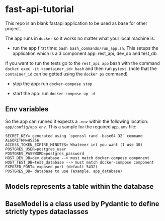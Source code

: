 # fast-api-tutorial
This repo is an blank fastapi application to be used as base for other project.

The app runs in `docker` so it works no matter what your local machine is. 

* run the app first time: `bash bash_commands/run_app.sh`. This setups the application which is a 3 component app: rest_api, dev_db and test_db

If you want to run the tests go to the `rest_api app` bash with the command `docker exec -it <container_id> bash` and
then run `pytest`. (note that the `container_id` can be getted using the `docker ps` command)

* stop the app: run `docker-compose stop`

* start the app: run `docker-compose up -d`


## Env variables
So the app can runned it expects a `.env` within the following location: `app/config/app.env`.
This a sample for the required `app.env` file: 

```text
SECRET_KEY= generated using `openssl rand -base64 32` command
ALGORITHM=HS256
ACCESS_TOKEN_EXPIRE_MINUTES= Whatever int you want (I use 30)
POSTGRES_USER=postgres_user
POSTGRES_PASSWORD=postgres_password
HOST_DEV_DB=dev_database --> must match docker-compose component
HOST_TEST_DB=test_database --> must match docker-compose component
EXPOSED_PORT= exposed port (default 5432)
POSTGRES_DB= database to use (example. app_database)
```

## Models represents a table within the database
## BaseModel is a class used by Pydantic to define strictly types dataclasses